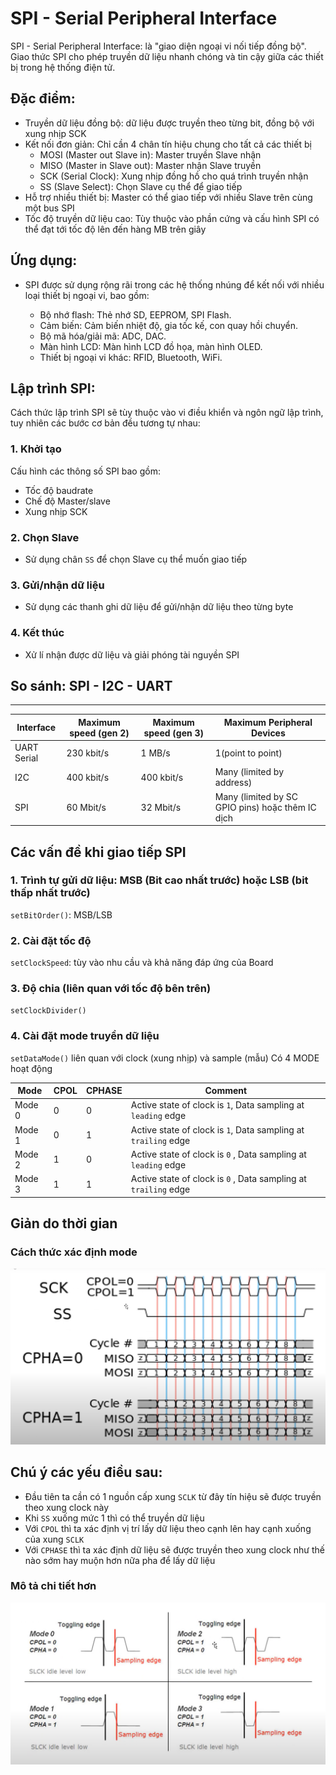 # SPI - Serial Peripheral Interface

SPI - Serial Peripheral Interface: là "giao diện ngoại vi nối tiếp đồng bộ". Giao thức SPI cho phép truyền dữ liệu nhanh chóng và tin cậy giữa các thiết bị trong hệ thống điện tử.

## Đặc điểm: 

- Truyền dữ liệu đồng bộ: dữ liệu được truyền theo từng bit, đồng bộ với xung nhịp SCK
- Kết nối đơn giản: Chỉ cần 4 chân tín hiệu chung cho tất cả các thiết bị
    - MOSI (Master out Slave in): Master truyền Slave nhận
    - MISO (Master in Slave out):  Master nhận Slave truyền
    - SCK (Serial Clock): Xung nhịp đồng hồ cho quá trình truyền nhận
    - SS (Slave Select): Chọn Slave cụ thể để giao tiếp
- Hỗ trợ nhiều thiết bị: Master có thể giao tiếp với nhiều Slave trên cùng một bus SPI
- Tốc độ truyền dữ liệu cao: Tùy thuộc vào phần cứng và cấu hình SPI có thể đạt tới tốc độ lên đến hàng MB trên giây

## Ứng dụng:

- SPI được sử dụng rộng rãi trong các hệ thống nhúng để kết nối với nhiều loại thiết bị ngoại vi, bao gồm:

    - Bộ nhớ flash: Thẻ nhớ SD, EEPROM, SPI Flash.
    - Cảm biến: Cảm biến nhiệt độ, gia tốc kế, con quay hồi chuyển.
    - Bộ mã hóa/giải mã: ADC, DAC.
    - Màn hình LCD: Màn hình LCD đồ họa, màn hình OLED.
    - Thiết bị ngoại vi khác: RFID, Bluetooth, WiFi.

## Lập trình SPI:

Cách thức lập trình SPI sẽ tùy thuộc vào vi điều khiển và ngôn ngữ lập trình, tuy nhiên các bước cơ bản đều tương tự nhau:

### 1. Khởi tạo

Cấu hình các thông số SPI bao gồm: 
- Tốc độ baudrate
- Chế độ Master/slave
- Xung nhịp SCK

### 2. Chọn Slave

- Sử dụng chân `SS` để chọn Slave cụ thể muốn giao tiếp

### 3. Gửi/nhận dữ liệu

- Sử dụng các thanh ghi dữ liệu để gửi/nhận dữ liệu theo từng byte

### 4. Kết thúc

- Xử lí nhận được dữ liệu và giải phóng tài nguyền SPI


## So sánh: SPI - I2C - UART

----
|Interface| Maximum speed (gen 2) | Maximum speed (gen 3) | Maximum Peripheral Devices|
|---|---|---|---| 
|UART Serial | 230 kbit/s | 1 MB/s | 1(point to point) |
|I2C | 400 kbit/s | 400 kbit/s | Many (limited by address) |
|SPI | 60 Mbit/s | 32 Mbit/s | Many (limited by  SC GPIO pins) hoặc thêm IC dịch|

## Các vấn đề khi giao tiếp SPI

### 1. Trình tự gửi dữ liệu: MSB (Bit cao nhất trước) hoặc LSB (bit thấp nhất trước)

`setBitOrder()`: MSB/LSB 

### 2. Cài đặt tốc độ

`setClockSpeed`: tùy vào nhu cầu và khả năng đáp ứng của Board

### 3. Độ chia (liên quan với tốc độ bên trên)
`setClockDivider()`

### 4. Cài đặt mode truyền dữ liệu

`setDataMode()` liên quan với clock (xung nhịp) và sample (mẫu)
Có 4 MODE hoạt động

|Mode|CPOL|CPHASE|Comment|
|---|---|---|---|
|Mode 0| 0 | 0 | Active state of clock is `1`, Data sampling at `leading` edge |
|Mode 1| 0 | 1 | Active state of clock is `1`, Data sampling at `trailing` edge |
|Mode 2| 1 | 0 | Active state of clock is `0` , Data sampling at `leading` edge |
|Mode 3| 1 | 1 | Active state of clock is `0` , Data sampling at `trailing` edge |


## Giản do thời gian

### Cách thức xác định mode

![alt text](image.png)

## Chú ý các yếu điều sau:

- Đầu tiên ta cần có 1 nguồn cấp xung `SCLK` từ đây tín hiệu sẽ được truyền theo xung clock này  
- Khi `SS` xuống mức 1 thì có thể truyền dữ liệu
- Với `CPOL` thì ta xác định vị trí lấy dữ liệu theo cạnh lên hay cạnh xuống của xung `SCLK`
- Với `CPHASE` thì ta xác định dữ liệu sẽ được truyền theo xung clock như thế nào sớm hay muộn hơn nữa pha để lấy dữ liệu

### Mô tả chi tiết hơn
![alt text](image-1.png)